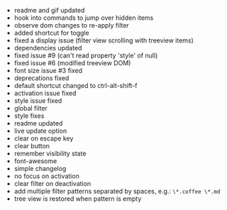 - readme and gif updated
- hook into commands to jump over hidden items
- observe dom changes to re-apply filter
- added shortcut for toggle
- fixed a display issue (filter view scrolling with treeview items)
- dependencies updated
- fixed issue #9 (can't read property 'style' of null)
- fixed issue #6 (modified treeview DOM)
- font size issue #3 fixed
- deprecations fixed
- default shortcut changed to ctrl-alt-shift-f
- activation issue fixed
- style issue fixed
- global filter
- style fixes
- readme updated
- live update option
- clear on escape key
- clear button
- remember visibility state
- font-awesome
- simple changelog
- no focus on activation
- clear filter on deactivation
- add multiple filter patterns separated by spaces, e.g.: `\*.coffee \*.md`
- tree view is restored when pattern is empty
